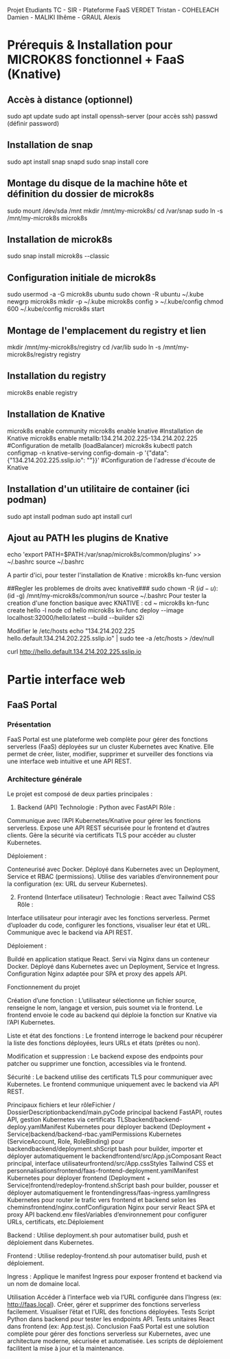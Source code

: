 Projet Etudiants TC - SIR - Plateforme FaaS
VERDET Tristan - COHELEACH Damien - MALIKI Ilhême - GRAUL Alexis


# Prérequis & Installation pour MICROK8S fonctionnel + FaaS (Knative)

## Accès à distance (optionnel)
sudo apt update
sudo apt install openssh-server (pour accès ssh)
passwd (définir password)

## Installation de snap 
sudo apt install snap snapd
sudo snap install core

## Montage du disque de la machine hôte et définition du dossier de microk8s
sudo mount /dev/sda /mnt
mkdir /mnt/my-microk8s/
cd /var/snap
sudo ln -s /mnt/my-microk8s microk8s

## Installation de microk8s
sudo snap install microk8s --classic

## Configuration initiale de microk8s
sudo usermod -a -G microk8s ubuntu
sudo chown -R ubuntu ~/.kube
newgrp microk8s
mkdir -p ~/.kube
microk8s config > ~/.kube/config
chmod 600 ~/.kube/config
microk8s start

## Montage de l'emplacement du registry et lien
mkdir /mnt/my-microk8s/registry
cd /var/lib
sudo ln -s /mnt/my-microk8s/registry registry

## Installation du registry
microk8s enable registry

## Installation de Knative
microk8s enable community
microk8s enable knative #Installation de Knative
microk8s enable metallb:134.214.202.225-134.214.202.225 #Configuration de metallb (loadBalancer)
microk8s kubectl patch configmap -n knative-serving config-domain -p '{"data": {"134.214.202.225.sslip.io": ""}}' #Configuration de l'adresse d'écoute de Knative

## Installation d'un utilitaire de container (ici podman)
sudo apt install podman
sudo apt install curl

## Ajout au PATH les plugins de Knative
echo 'export PATH=$PATH:/var/snap/microk8s/common/plugins' >> ~/.bashrc
source ~/.bashrc

A partir d'ici, pour tester l'installation de Knative :
microk8s kn-func version 

##Regler les problemes de droits avec knative###
sudo chown -R $(id -u):$(id -g) /mnt/my-microk8s/common/run
source ~/.bashrc
Pour tester la creation d'une fonction basique avec KNATIVE : 
cd ~
microk8s kn-func create hello -l node
cd hello
microk8s kn-func deploy --image localhost:32000/hello:latest --build --builder s2i

Modifier le /etc/hosts
echo "134.214.202.225 hello.default.134.214.202.225.sslip.io" | sudo tee -a /etc/hosts > /dev/null

curl http://hello.default.134.214.202.225.sslip.io


# Partie interface web 
## FaaS Portal
### Présentation
FaaS Portal est une plateforme web complète pour gérer des fonctions serverless (FaaS) déployées sur un cluster Kubernetes avec Knative.
Elle permet de créer, lister, modifier, supprimer et surveiller des fonctions via une interface web intuitive et une API REST.
### Architecture générale
Le projet est composé de deux parties principales :
1. Backend (API)
Technologie : Python avec FastAPI
Rôle :

Communique avec l’API Kubernetes/Knative pour gérer les fonctions serverless.
Expose une API REST sécurisée pour le frontend et d’autres clients.
Gère la sécurité via certificats TLS pour accéder au cluster Kubernetes.


Déploiement :

Conteneurisé avec Docker.
Déployé dans Kubernetes avec un Deployment, Service et RBAC (permissions).
Utilise des variables d’environnement pour la configuration (ex: URL du serveur Kubernetes).


2. Frontend (Interface utilisateur)
Technologie : React avec Tailwind CSS
Rôle :

Interface utilisateur pour interagir avec les fonctions serverless.
Permet d’uploader du code, configurer les fonctions, visualiser leur état et URL.
Communique avec le backend via API REST.


Déploiement :

Buildé en application statique React.
Servi via Nginx dans un conteneur Docker.
Déployé dans Kubernetes avec un Deployment, Service et Ingress.
Configuration Nginx adaptée pour SPA et proxy des appels API.


Fonctionnement du projet

Création d’une fonction :
L’utilisateur sélectionne un fichier source, renseigne le nom, langage et version, puis soumet via le frontend.
Le frontend envoie le code au backend qui déploie la fonction sur Knative via l’API Kubernetes.



Liste et état des fonctions :
Le frontend interroge le backend pour récupérer la liste des fonctions déployées, leurs URLs et états (prêtes ou non).



Modification et suppression :
Le backend expose des endpoints pour patcher ou supprimer une fonction, accessibles via le frontend.



Sécurité :
Le backend utilise des certificats TLS pour communiquer avec Kubernetes.
Le frontend communique uniquement avec le backend via API REST.


Principaux fichiers et leur rôleFichier / DossierDescriptionbackend/main.pyCode principal backend FastAPI, routes API, gestion Kubernetes via certificats TLSbackend/backend-deploy.yamlManifest Kubernetes pour déployer backend (Deployment + Service)backend/backend-rbac.yamlPermissions Kubernetes (ServiceAccount, Role, RoleBinding) pour backendbackend/deployment.shScript bash pour builder, importer et déployer automatiquement le backendfrontend/src/App.jsComposant React principal, interface utilisateurfrontend/src/App.cssStyles Tailwind CSS et personnalisationsfrontend/faas-frontend-deployment.yamlManifest Kubernetes pour déployer frontend (Deployment + Service)frontend/redeploy-frontend.shScript bash pour builder, pousser et déployer automatiquement le frontendingress/faas-ingress.yamlIngress Kubernetes pour router le trafic vers frontend et backend selon les cheminsfrontend/nginx.confConfiguration Nginx pour servir React SPA et proxy API backend.env filesVariables d’environnement pour configurer URLs, certificats, etc.Déploiement

Backend :
Utilise deployment.sh pour automatiser build, push et déploiement dans Kubernetes.



Frontend :
Utilise redeploy-frontend.sh pour automatiser build, push et déploiement.



Ingress :
Applique le manifest Ingress pour exposer frontend et backend via un nom de domaine local.


Utilisation
Accéder à l’interface web via l’URL configurée dans l’Ingress (ex: http://faas.local).
Créer, gérer et supprimer des fonctions serverless facilement.
Visualiser l’état et l’URL des fonctions déployées.
Tests
Script Python dans backend pour tester les endpoints API.
Tests unitaires React dans frontend (ex: App.test.js).
Conclusion
FaaS Portal est une solution complète pour gérer des fonctions serverless sur Kubernetes, avec une architecture moderne, sécurisée et automatisée.
Les scripts de déploiement facilitent la mise à jour et la maintenance.



